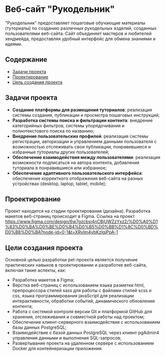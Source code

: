 # Веб-сайт "Рукодельник"
"Рукодельник" предоставляет пошаговые обучающие материалы (туториалы) по созданию различных рукодельных изделий, созданных пользователями веб-сайта. Сайт объединяет мастеров и любителей хендмейда, предоставляя удобный интерфейс для обмена знаниями и идеями.

## Содержание
- [Задачи проекта](#задачи-проекта)
- [Проектирование](#проектирование)
- [Цель создания проекта](#цели-создания-проекта)

## Задачи проекта
- **Создание платформы для размещения туториалов**: реализация системы создания, публикации и просмотра пошаговых инструкций;
- **Разработка системы поиска и фильтрации контента**: внедрение категорийных фильтров, системы упорядочивания и полнотекстового поиска по названию;
- **Внедрение пользовательских профилей**: реализация системы регистрации, авторизации и управлением данными пользователя с возможностью отслеживать свои публикации, понравившиеся и избранные туториалы других пользователей;
- **Обеспечение взаимодействия между пользователями**: реализация возможности подписаться на автора контента, добавления туториала в понравившиеся или избранное;
- **Обеспечение адаптивного пользовательского интерфейса**: обеспечение корректного отображения веб-сайта на разных устройствах (desktop, laptop, tablet, mobile);

## Проектирование
Проект находится на стадии проектирования (дизайна). Разработка макетов веб-страниц происходит в Figma. Ссылка на проект 
https://www.figma.com/design/6w7gzcbsi4nCBjUWZzYxz2/%D0%A0%D1%83%D0%BA%D0%BE%D0%B4%D0%B5%D0%BB%D1%8C%D0%BD%D0%B8%D0%BA?node-id=0-1&t=XRvIm4ybKzlgjPpA-1

## Цели создания проекта
Основной целью разработки pet-проекта является получение практических навыков в проектировании и разработке веб-сайта, включая такие аспекты, как:
- Разработка макетов в Figma;
- Верстка веб-страниц с использованием языка разметки html, препроцессора стилей sass для работы с файлами стилей scss и css, языка программирования javaScript для реализации интерактивности, обработки событий, динамического обновления контента;
- Работа с системой контроля версии Git и платформой GitHub для хранения, отслеживания и совместной работы над проектом;
- Обеспечение клиент-серверного взаимодействия с использованием базы данных PostgreSQL;
- Взаимодействие с базой данных PostgreSQL через клиент pgAdmin4 управления данными и выполнения SQL-запросов;
- Развертывание проекта на удаленном сервере с использованием Docker для контейнеризации приложения.
